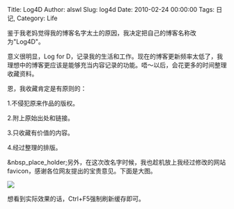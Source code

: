 Title: Log4D
Author: alswl
Slug: log4d
Date: 2010-02-24 00:00:00
Tags: 日记, 
Category: Life

鉴于我老妈觉得我的博客名字太土的原因，我决定把自己的博客名称改为"Log4D"。

意义很明显，Log for
D，记录我的生活和工作。现在的博客更新频率太低了，我理想中的博客更应该是能够充当内容记录的功能。唔～以后，会花更多的时间整理收藏资料。

恩，我收藏肯定是有原则的：

1.不侵犯原来作品的版权。

2.附上原始出处和链接。

3.只收藏有价值的内容。

4.经过整理的排版。

&nbsp_place_holder;另外，在这次改名字时候，我也趁机放上我经过修改的网站favicon，感谢各位网友提出的宝贵意见。下面是大图。

![](http://upload-log4d.qiniudn.com/2010/02/d2.png)

想看到实际效果的话，Ctrl+F5强制刷新缓存即可。


